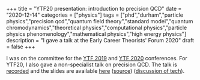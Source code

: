 +++
title = "YTF20 presentation: introduction to precision QCD"
date = "2020-12-14"
categories = ["physics"]
tags = ["phd","durham","particle physics","precision qcd","quantum field theory","standard model","quantum chromodynamics","theoretical physics","computational physics","particle physics phenomenology","mathematical physics","high energy physics"]
description = "I gave a talk at the Early Career Theorists' Forum 2020"
draft = false
+++

I was on the committee for the [YTF 2019](https://conference.ippp.dur.ac.uk/event/825/timetable/?view=standard) and [YTF 2020](https://conference.ippp.dur.ac.uk/event/937/timetable/?view=standard) conferences.
For YTF20, I also gave a non-specialist talk on precision QCD.
The talk is [recorded](https://conference.ippp.dur.ac.uk/event/937/contributions/5039/attachments/4088/4823/RyanMoodieYTF20.mp4) and the slides are available [here](https://eidoom.gitlab.io/ytf20) ([source](https://gitlab.com/eidoom/ytf20)) ([discussion of tech](https://computing-blog.netlify.app/post/reveal/)).
